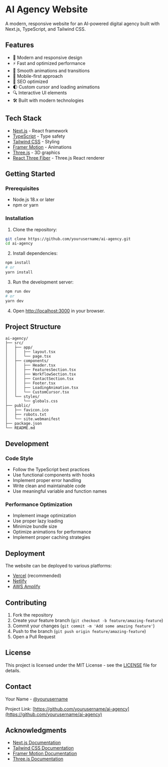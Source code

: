 # AI Agency Website

A modern, responsive website for an AI-powered digital agency built with Next.js, TypeScript, and Tailwind CSS.

## Features

- 🎨 Modern and responsive design
- ⚡ Fast and optimized performance
- 🔄 Smooth animations and transitions
- 📱 Mobile-first approach
- 🎯 SEO optimized
- 🌓 Custom cursor and loading animations
- 🔍 Interactive UI elements
- 🛠 Built with modern technologies

## Tech Stack

- [Next.js](https://nextjs.org/) - React framework
- [TypeScript](https://www.typescriptlang.org/) - Type safety
- [Tailwind CSS](https://tailwindcss.com/) - Styling
- [Framer Motion](https://www.framer.com/motion/) - Animations
- [Three.js](https://threejs.org/) - 3D graphics
- [React Three Fiber](https://docs.pmnd.rs/react-three-fiber) - Three.js React renderer

## Getting Started

### Prerequisites

- Node.js 18.x or later
- npm or yarn

### Installation

1. Clone the repository:
```bash
git clone https://github.com/yourusername/ai-agency.git
cd ai-agency
```

2. Install dependencies:
```bash
npm install
# or
yarn install
```

3. Run the development server:
```bash
npm run dev
# or
yarn dev
```

4. Open [http://localhost:3000](http://localhost:3000) in your browser.

## Project Structure

```
ai-agency/
├── src/
│   ├── app/
│   │   ├── layout.tsx
│   │   └── page.tsx
│   ├── components/
│   │   ├── Header.tsx
│   │   ├── FeaturesSection.tsx
│   │   ├── WorkflowSection.tsx
│   │   ├── ContactSection.tsx
│   │   ├── Footer.tsx
│   │   ├── LoadingAnimation.tsx
│   │   └── CustomCursor.tsx
│   └── styles/
│       └── globals.css
├── public/
│   ├── favicon.ico
│   ├── robots.txt
│   └── site.webmanifest
├── package.json
└── README.md
```

## Development

### Code Style

- Follow the TypeScript best practices
- Use functional components with hooks
- Implement proper error handling
- Write clean and maintainable code
- Use meaningful variable and function names

### Performance Optimization

- Implement image optimization
- Use proper lazy loading
- Minimize bundle size
- Optimize animations for performance
- Implement proper caching strategies

## Deployment

The website can be deployed to various platforms:

- [Vercel](https://vercel.com/) (recommended)
- [Netlify](https://www.netlify.com/)
- [AWS Amplify](https://aws.amazon.com/amplify/)

## Contributing

1. Fork the repository
2. Create your feature branch (`git checkout -b feature/amazing-feature`)
3. Commit your changes (`git commit -m 'Add some amazing feature'`)
4. Push to the branch (`git push origin feature/amazing-feature`)
5. Open a Pull Request

## License

This project is licensed under the MIT License - see the [LICENSE](LICENSE) file for details.

## Contact

Your Name - [@yourusername](https://twitter.com/yourusername)

Project Link: [https://github.com/yourusername/ai-agency](https://github.com/yourusername/ai-agency)

## Acknowledgments

- [Next.js Documentation](https://nextjs.org/docs)
- [Tailwind CSS Documentation](https://tailwindcss.com/docs)
- [Framer Motion Documentation](https://www.framer.com/motion/)
- [Three.js Documentation](https://threejs.org/docs/)
